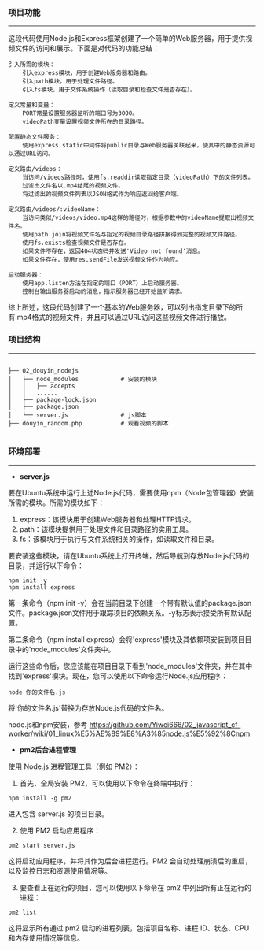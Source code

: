### 项目功能
---

这段代码使用Node.js和Express框架创建了一个简单的Web服务器，用于提供视频文件的访问和展示。下面是对代码的功能总结：

    引入所需的模块：
        引入express模块，用于创建Web服务器和路由。
        引入path模块，用于处理文件路径。
        引入fs模块，用于文件系统操作（读取目录和检查文件是否存在）。

    定义常量和变量：
        PORT常量设置服务器监听的端口号为3000。
        videoPath变量设置视频文件所在的目录路径。

    配置静态文件服务：
        使用express.static中间件将public目录与Web服务器关联起来，使其中的静态资源可以通过URL访问。

    定义路由/videos：
        当访问/videos路径时，使用fs.readdir读取指定目录（videoPath）下的文件列表。
        过滤出文件名以.mp4结尾的视频文件。
        将过滤出的视频文件列表以JSON格式作为响应返回给客户端。

    定义路由/videos/:videoName：
        当访问类似/videos/video.mp4这样的路径时，根据参数中的videoName提取出视频文件名。
        使用path.join将视频文件名与指定的视频目录路径拼接得到完整的视频文件路径。
        使用fs.exists检查视频文件是否存在。
        如果文件不存在，返回404状态码并发送'Video not found'消息。
        如果文件存在，使用res.sendFile发送视频文件作为响应。

    启动服务器：
        使用app.listen方法在指定的端口（PORT）上启动服务器。
        控制台输出服务器启动的消息，指示服务器已经开始监听请求。

综上所述，这段代码创建了一个基本的Web服务器，可以列出指定目录下的所有.mp4格式的视频文件，并且可以通过URL访问这些视频文件进行播放。


### 项目结构
---

```

├── 02_douyin_nodejs
│   ├── node_modules            # 安装的模块
│   │   ├── accepts
│   │   ......
│   ├── package-lock.json
│   ├── package.json
│   └── server.js               # js脚本
├── douyin_random.php           # 观看视频的脚本


```



### 环境部署
---

- **server.js**

要在Ubuntu系统中运行上述Node.js代码，需要使用npm（Node包管理器）安装所需的模块。所需的模块如下：

1. express：该模块用于创建Web服务器和处理HTTP请求。
1. path：该模块提供用于处理文件和目录路径的实用工具。
1. fs：该模块用于执行与文件系统相关的操作，如读取文件和目录。

要安装这些模块，请在Ubuntu系统上打开终端，然后导航到存放Node.js代码的目录，并运行以下命令：

```
npm init -y
npm install express
```

第一条命令（npm init -y）会在当前目录下创建一个带有默认值的package.json文件。package.json文件用于跟踪项目的依赖关系。-y标志表示接受所有默认配置。

第二条命令（npm install express）会将'express'模块及其依赖项安装到项目目录中的'node_modules'文件夹中。

运行这些命令后，您应该能在项目目录下看到'node_modules'文件夹，并在其中找到'express'模块。现在，您可以使用以下命令运行Node.js应用程序：

```
node 你的文件名.js
```

将'你的文件名.js'替换为存放Node.js代码的文件名。

node.js和npm安装，参考
https://github.com/Yiwei666/02_javascript_cf-worker/wiki/01_linux%E5%AE%89%E8%A3%85node.js%E5%92%8Cnpm


- **pm2后台进程管理**

使用 Node.js 进程管理工具（例如 PM2）：

1. 首先，全局安装 PM2，可以使用以下命令在终端中执行：

```
npm install -g pm2
```

进入包含 server.js 的项目目录。

2. 使用 PM2 启动应用程序：

```
pm2 start server.js
```

这将启动应用程序，并将其作为后台进程运行。PM2 会自动处理崩溃后的重启，以及监控日志和资源使用情况等。

3. 要查看正在运行的项目，您可以使用以下命令在 pm2 中列出所有正在运行的进程：

```
pm2 list
```

这将显示所有通过 pm2 启动的进程列表，包括项目名称、进程 ID、状态、CPU 和内存使用情况等信息。


